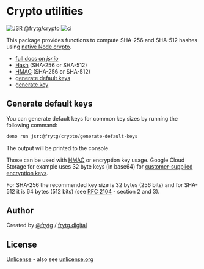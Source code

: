# Crypto utilities

[![JSR @frytg/crypto](https://jsr.io/badges/@frytg/crypto)](https://jsr.io/@frytg/crypto)
[![ci](https://github.com/frytg/utility/actions/workflows/test.yml/badge.svg?branch=main)](https://github.com/frytg/utility/actions/workflows/test.yml)

This package provides functions to compute SHA-256 and SHA-512 hashes using [native Node crypto](https://nodejs.org/api/crypto.html).

- [full docs on _jsr.io_](https://jsr.io/@frytg/crypto/doc)
- [Hash](https://jsr.io/@frytg/crypto/doc/hash) (SHA-256 or SHA-512)
- [HMAC](https://jsr.io/@frytg/crypto/doc/hmac) (SHA-256 or SHA-512)
- [generate default keys](https://jsr.io/@frytg/crypto/doc/generate-default-keys)
- [generate key](https://jsr.io/@frytg/crypto/doc/generate-key)

## Generate default keys

You can generate default keys for common key sizes by running the following command:

```bash
deno run jsr:@frytg/crypto/generate-default-keys
```

The output will be printed to the console.

Those can be used with [HMAC](https://jsr.io/@frytg/crypto/doc/hmac) or encryption key usage.
Google Cloud Storage for example uses 32 byte keys (in base64) for [customer-supplied](https://cloud.google.com/storage/docs/encryption/customer-supplied-keys) [encryption keys](https://cloud.google.com/storage/docs/encryption/using-customer-supplied-keys#storage-upload-encrypted-object-nodejs).

For SHA-256 the recommended key size is 32 bytes (256 bits) and for SHA-512 it is 64 bytes (512 bits) (see [RFC 2104](https://www.rfc-editor.org/rfc/rfc2104#section-2) - section 2 and 3).

## Author

Created by [@frytg](https://github.com/frytg) / [frytg.digital](https://www.frytg.digital)

## License

[Unlicense](https://github.com/frytg/utility/blob/main/LICENSE) - also see [unlicense.org](https://unlicense.org)
